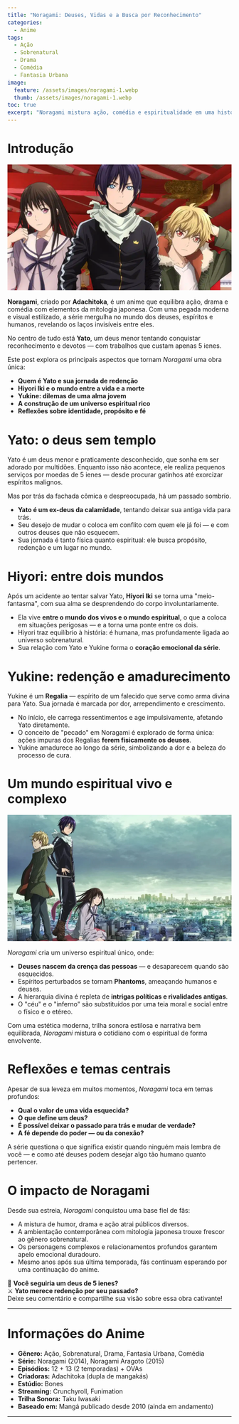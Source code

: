 ```yaml
---
title: "Noragami: Deuses, Vidas e a Busca por Reconhecimento"
categories:
  - Anime
tags:
  - Ação
  - Sobrenatural
  - Drama
  - Comédia
  - Fantasia Urbana
image:
  feature: /assets/images/noragami-1.webp
  thumb: /assets/images/noragami-1.webp
toc: true
excerpt: "Noragami mistura ação, comédia e espiritualidade em uma história sobre deuses esquecidos, almas perdidas e a luta por significado em um mundo dividido entre o físico e o espiritual."
---
```


# Introdução

![Yato em uma cena marcante de Noragami.](/assets/images/noragami-1.webp)

**Noragami**, criado por **Adachitoka**, é um anime que equilibra ação, drama e comédia com elementos da mitologia japonesa. Com uma pegada moderna e visual estilizado, a série mergulha no mundo dos deuses, espíritos e humanos, revelando os laços invisíveis entre eles.

No centro de tudo está **Yato**, um deus menor tentando conquistar reconhecimento e devotos — com trabalhos que custam apenas 5 ienes.

Este post explora os principais aspectos que tornam *Noragami* uma obra única:

- **Quem é Yato e sua jornada de redenção**
- **Hiyori Iki e o mundo entre a vida e a morte**
- **Yukine: dilemas de uma alma jovem**
- **A construção de um universo espiritual rico**
- **Reflexões sobre identidade, propósito e fé**

# Yato: o deus sem templo

Yato é um deus menor e praticamente desconhecido, que sonha em ser adorado por multidões. Enquanto isso não acontece, ele realiza pequenos serviços por moedas de 5 ienes — desde procurar gatinhos até exorcizar espíritos malignos.

Mas por trás da fachada cômica e despreocupada, há um passado sombrio.

- **Yato é um ex-deus da calamidade**, tentando deixar sua antiga vida para trás.  
- Seu desejo de mudar o coloca em conflito com quem ele já foi — e com outros deuses que não esquecem.  
- Sua jornada é tanto física quanto espiritual: ele busca propósito, redenção e um lugar no mundo.

# Hiyori: entre dois mundos

Após um acidente ao tentar salvar Yato, **Hiyori Iki** se torna uma "meio-fantasma", com sua alma se desprendendo do corpo involuntariamente.

- Ela vive **entre o mundo dos vivos e o mundo espiritual**, o que a coloca em situações perigosas — e a torna uma ponte entre os dois.  
- Hiyori traz equilíbrio à história: é humana, mas profundamente ligada ao universo sobrenatural.  
- Sua relação com Yato e Yukine forma o **coração emocional da série**.

# Yukine: redenção e amadurecimento

Yukine é um **Regalia** — espírito de um falecido que serve como arma divina para Yato. Sua jornada é marcada por dor, arrependimento e crescimento.

- No início, ele carrega ressentimentos e age impulsivamente, afetando Yato diretamente.  
- O conceito de "pecado" em Noragami é explorado de forma única: ações impuras dos Regalias **ferem fisicamente os deuses**.  
- Yukine amadurece ao longo da série, simbolizando a dor e a beleza do processo de cura.

# Um mundo espiritual vivo e complexo

![Yato, Hiyori e Yukine juntos.](/assets/images/noragami-2.webp)

*Noragami* cria um universo espiritual único, onde:

- **Deuses nascem da crença das pessoas** — e desaparecem quando são esquecidos.  
- Espíritos perturbados se tornam **Phantoms**, ameaçando humanos e deuses.  
- A hierarquia divina é repleta de **intrigas políticas e rivalidades antigas**.  
- O "céu" e o "inferno" são substituídos por uma teia moral e social entre o físico e o etéreo.

Com uma estética moderna, trilha sonora estilosa e narrativa bem equilibrada, *Noragami* mistura o cotidiano com o espiritual de forma envolvente.

# Reflexões e temas centrais

Apesar de sua leveza em muitos momentos, *Noragami* toca em temas profundos:

- **Qual o valor de uma vida esquecida?**  
- **O que define um deus?**  
- **É possível deixar o passado para trás e mudar de verdade?**  
- **A fé depende do poder — ou da conexão?**

A série questiona o que significa existir quando ninguém mais lembra de você — e como até deuses podem desejar algo tão humano quanto pertencer.

# O impacto de Noragami

Desde sua estreia, *Noragami* conquistou uma base fiel de fãs:

- A mistura de humor, drama e ação atrai públicos diversos.  
- A ambientação contemporânea com mitologia japonesa trouxe frescor ao gênero sobrenatural.  
- Os personagens complexos e relacionamentos profundos garantem apelo emocional duradouro.  
- Mesmo anos após sua última temporada, fãs continuam esperando por uma continuação do anime.

🙏 **Você seguiria um deus de 5 ienes?**  
⚔️ **Yato merece redenção por seu passado?**  
Deixe seu comentário e compartilhe sua visão sobre essa obra cativante!

---

# Informações do Anime

- **Gênero:** Ação, Sobrenatural, Drama, Fantasia Urbana, Comédia  
- **Série:** Noragami (2014), Noragami Aragoto (2015)  
- **Episódios:** 12 + 13 (2 temporadas) + OVAs  
- **Criadoras:** Adachitoka (dupla de mangakás)  
- **Estúdio:** Bones  
- **Streaming:** Crunchyroll, Funimation  
- **Trilha Sonora:** Taku Iwasaki  
- **Baseado em:** Mangá publicado desde 2010 (ainda em andamento)

---
